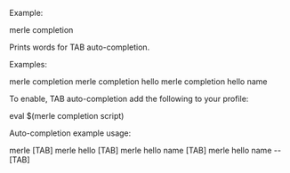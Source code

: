 Example:

  merle completion

Prints words for TAB auto-completion.

Examples:

  merle completion
  merle completion hello
  merle completion hello name

To enable, TAB auto-completion add the following to your profile:

  eval $(merle completion script)

Auto-completion example usage:

  merle [TAB]
  merle hello [TAB]
  merle hello name [TAB]
  merle hello name --[TAB]
